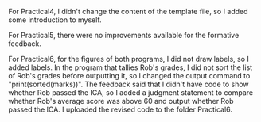 For Practical4, I didn't change the content of the template file, so I added some introduction to myself.

For Practical5, there were no improvements available for the formative feedback.

For Practical6, for the figures of both programs, I did not draw labels, so I added labels. In the program that tallies Rob's grades, I did not sort the list of Rob's grades before outputting it, so I changed the output command to "print(sorted(marks))". The feedback said that I didn't have code to show whether Rob passed the ICA, so I added a judgment statement to compare whether Rob's average score was above 60 and output whether Rob passed the ICA. I uploaded the revised code to the folder Practical6.

